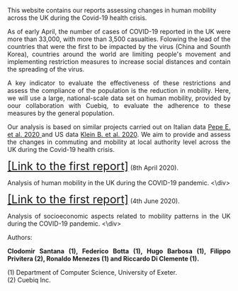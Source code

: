This website contains our reports assessing changes in human mobility across the UK during the Covid-19 health crisis.

<div style="text-align: justify">
As of early April, the number of cases of COVID-19 reported in the UK were more than 33,000, with more than 3,500 casualties.
Folowing the lead of the countries that were the first to be impacted by the virus (China and Sounth Korea), countries around the world are limiting people's movement and implementing restriction measures to increase social distances and contain the spreading of the virus.

A key indicator to evaluate the effectiveness of these restrictions and assess the compliance of the population is the reduction in mobility. Here, we will use a large, national-scale data set on human mobility, provided by oour collaboration with Cuebiq, to evaluate the adherence to these measures by the general population.

Our analysis is based on similar projects carried out on Italian data 
<a href="https://doi.org/10.1101/2020.03.22.20039933"> Pepe E. et al. 2020 </a>  and US data
 <a href="https://www.mobs-lab.org/uploads/6/7/8/7/6787877/assessing_mobility_changes_in_the_united_states_during_the_covid_19_outbreak.pdf"> Klein B. et al. 2020</a>. We aim to provide and assess the changes in commuting and mobility at local authority level across the UK during the Covid-19 health crisis.
</div>

<div style="text-align: justify">
<a href="./First-report.html" style="font-size:25px;">[Link to the first report]</a> (8th April 2020).
 
Analysis of human mobility in the UK during the COVID-19 pandemic.
<\div>
 
<div style="text-align: justify">
<a href="./Second-report.html" style="font-size:25px;">[Link to the first report]</a> (4th June 2020).
 
Analysis of socioeconomic aspects related to mobility patterns in the UK during the COVID-19 pandemic.
<\div>
 
Authors:

**Clodomir Santana (1), Federico Botta (1), Hugo Barbosa (1), Filippo Privitera (2), Ronaldo Menezes (1) and Riccardo Di Clemente (1).**

(1) Department of Computer Science, University of Exeter.
<br>
(2) Cuebiq Inc.
 



<!--<figure class="image" align="center">
<img src="_site/cuebiq_logo.jpg">
</figure>-->
